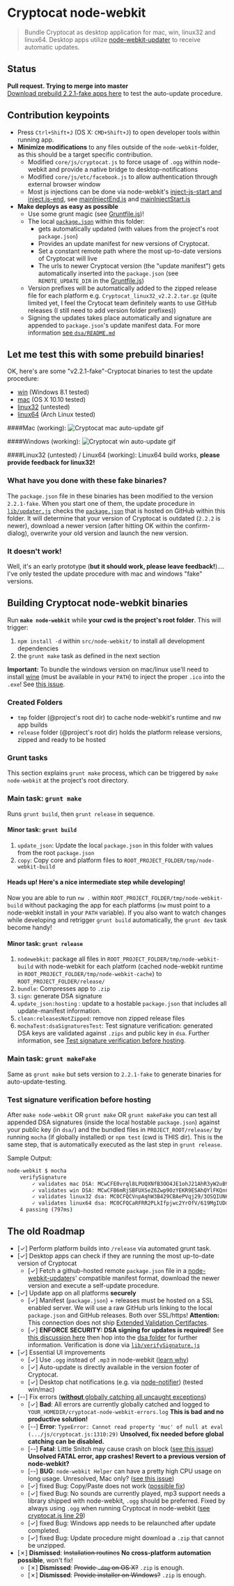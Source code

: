 # Cryptocat node-webkit
> Bundle Cryptocat as desktop application for mac, win, linux32 and linux64.
> Desktop apps utilize [node-webkit-updater](https://github.com/edjafarov/node-webkit-updater) to receive automatic updates.

## Status
**Pull request. Trying to merge into master**  
[Download prebuild 2.2.1-fake apps here](#let-me-test-this-with-some-prebuild-binaries) to test the auto-update procedure.

## Contribution keypoints
- Press `Ctrl+Shift+J` (OS X: `CMD+Shift+J`) to open developer tools within running app.
- **Minimize modifications** to any files outside of the `node-webkit`-folder, as this should be a target specific contribution.
	- Modified `core/js/cryptocat.js` to force usage of `.ogg` within node-webkit and provide a native bridge to desktop-notifications
	- Modified `core/js/etc/facebook.js` to allow authentication through external browser window
	- Most js injections can be done via node-webkit's [inject-js-start and inject.js-end](https://github.com/rogerwang/node-webkit/wiki/Manifest-format#inject-js-start--inject-js-end), see [mainInjectEnd.js](mainInjectEnd.js) and [mainInjectStart.js](mainInjectStart.js)
- **Make deploys as easy as possible**
	- Use some grunt magic (see [Gruntfile.js](Gruntfile.js))!
	- The local [`package.json`](package.json) within this folder:
		- gets automatically updated (with values from the project's root `package.json`)
		- Provides an update manifest for new versions of Cryptocat.
		- Set a constant remote path where the most up-to-date versions of Cryptocat will live
		- The urls to newer Cryptocat version (the "update manifest") gets automatically inserted into the `package.json` (see `REMOTE_UPDATE_DIR` in the [Gruntfile.js](Gruntfile.js))
	- Version prefixes will be automatically added to the zipped release file for each platform e.g. `Cryptocat_linux32_v2.2.2.tar.gz` (quite limited yet, I feel the Crytocat team definitely wants to use GitHub releases (I still need to add version folder prefixes))
	- Signing the updates takes place automatically and signature are appended to `package.json`'s update manifest data. For more information [see `dsa/README.md`](dsa/README.md)

## Let me **test** this with some prebuild binaries!
OK, here's are some "v2.2.1-fake"-Cryptocat binaries to test the update procedure:
- [win](https://dl.dropboxusercontent.com/u/2624630/cryptocat_nw_update_test/Cryptocat_win_v2.2.1-fake.zip) (Windows 8.1 tested)
- [mac](https://dl.dropboxusercontent.com/u/2624630/cryptocat_nw_update_test/Cryptocat_mac_v2.2.1-fake.zip) (OS X 10.10 tested)
- [linux32](https://dl.dropboxusercontent.com/u/2624630/cryptocat_nw_update_test/Cryptocat_linux32_v2.2.1-fake.tar.gz) (untested)
- [linux64](https://dl.dropboxusercontent.com/u/2624630/cryptocat_nw_update_test/Cryptocat_linux64_v2.2.1-fake.tar.gz) (Arch Linux tested)

####Mac (working): 
![Cryptocat mac auto-update gif](http://i.giphy.com/3rgXBFpaJeJrhPltkc.gif)

####Windows (working): 
![Cryptocat win auto-update gif](http://i.giphy.com/yoJC2rfqFbOMnvwRpe.gif)

####Linux32 (untested) / Linux64 (working): 
Linux64 build works, **please provide feedback for linux32!**

### What have you done with these fake binaries?
The `package.json` file in these binaries has been modified to the version `2.2.1-fake`. When you start one of them, the update procedure in [`lib/updater.js`](lib/updater.js) checks the [`package.json`](package.json) that is hosted on GitHub within this folder. It will determine that your version of Cryptocat is outdated (`2.2.2` is newer), download a newer version (after hitting OK within the confirm-dialog), overwrite your old version and launch the new version.

### It doesn't work!
Well, it's an early prototype (**but it should work, please leave feedback!**)....  
I've only tested the update procedure with mac and windows "fake" versions.

## Building Cryptocat node-webkit binaries
Run **`make node-webkit`** while **your cwd is the project's root folder**. This will trigger: 
1. `npm install -d` within `src/node-webkit/` to install all development dependencies
2. the `grunt make` task as defined in the next section

**Important:** To bundle the windows version on mac/linux use'll need to install [wine](https://www.winehq.org/) (must be available in your `PATH`) to inject the proper `.ico` into the `.exe`! See [this issue](https://github.com/mllrsohn/node-webkit-builder/issues/19).

### Created Folders
- `tmp` folder (@project's root dir) to cache node-webkit's runtime and nw app builds
- `release` folder (@project's root dir) holds the platform release versions, zipped and ready to be hosted

### Grunt tasks
This section explains `grunt make` process, which can be triggered by `make node-webkit` at the project's root directory.

### Main task: `grunt make`
Runs `grunt build`, then `grunt release` in sequence.

#### Minor task: `grunt build`
1. `update_json`: Update the local `package.json` in this folder with values from the root `package.json`
2. `copy`: Copy core and platform files to `ROOT_PROJECT_FOLDER/tmp/node-webkit-build`

#### Heads up! Here's a nice intermediate step while developing!
Now you are able to run `nw .` within `ROOT_PROJECT_FOLDER/tmp/node-webkit-build` without packaging the app for each platforms (`nw` must point to a node-webkit install in your `PATH` variable). If you also want to watch changes while developing and retrigger `grunt build` automatically, the `grunt dev` task become handy!

#### Minor task: `grunt release`
1. `nodewebkit`: package all files in `ROOT_PROJECT_FOLDER/tmp/node-webkit-build` with node-webkit for each platform (cached node-webkit runtime in `ROOT_PROJECT_FOLDER/tmp/node-webkit-cache`) to `ROOT_PROJECT_FOLDER/release/`
2. `bundle`: Compresses app to `.zip`
3. `sign`: generate DSA signature
4. `update_json:hosting` : update to a hostable `package.json` that includes all update-manifest information.
5. `clean:releasesNotZipped`: remove non zipped release files
6. `mochaTest:dsaSignaturesTest`: Test signature verification: generated DSA keys are validated against `.zips` and public key in `dsa`. Further information, see [Test signature verification before hosting](#test-signature-verification-before-hosting).

### Main task: `grunt makeFake`
Same as `grunt make` but sets version to `2.2.1-fake` to generate binaries for auto-update-testing.

### Test signature verification before hosting
After `make node-webkit` OR `grunt make` OR `grunt makeFake` you can test all appended DSA signatures (inside the local hostable `package.json`) against your public key (in `dsa/`) and the bundled files in `PROJECT_ROOT/release/` by running `mocha` (if globally installed) or `npm test` (cwd is THIS dir). This is the same step, that is automatically executed as the last step in `grunt release`.

Sample Output:
```bash
node-webkit $ mocha
	verifySignature
		✓ validates mac DSA: MCwCFE0vrql8LPUQXNfB3OO4JE1ohJ21AhR3yW2uB96jgR16mkEVcaUV3/exlw== (206ms)
		✓ validates win DSA: MCwCFB6mRjSBFUXSeZ6Zwp9OzYEKR9ESAhQYlFKQnCPy55kdBbWgY80utz8asw== (159ms)
		✓ validates linux32 dsa: MC0CFQCVnpAqhW3B429CBAePVqj29/3OSQIUN6ADe3d48dLvbCz8Aneje5JxPu0= (237ms)
		✓ validates linux64 dsa: MC0CFQCaRFRR2PLkIfpjwc2YrOfV/619MgIUDm06HtjM1n2HREDiTx9Ae0bvONc= (188ms)
	4 passing (797ms)
```

## The old Roadmap
* [✓] Perform platform builds into `/release` via automated grunt task.
* [✓] Desktop apps can check if they are running the most up-to-date version of Cryptocat
	* [✓] Fetch a github-hosted remote `package.json` file in a [node-webkit-updater](https://github.com/edjafarov/node-webkit-updater)s' compatible manifest format, download the newer version and execute a self-update procedure.
* [✓] Update app on all platforms **securely**
	- [✓] Manifest (`package.json`) + releases must be hosted on a SSL enabled server. We will use a raw GitHub urls linking to the local `package.json` and GitHub releases. Both over SSL/https! **Attention:** This connection does not ship [Extended Validation Certifactes](http://en.wikipedia.org/wiki/Extended_Validation_Certificate).
	- [✓] **ENFORCE SECURITY: DSA signing for updates is required!** See [this discussion here](https://github.com/edjafarov/node-webkit-updater/issues/56) then hop into the [dsa folder](dsa/) for further information. Verification is done via [`lib/verifySignature.js`](lib/verifySignature.js)
* [✓] Essential UI improvements
	- [✓] Use `.ogg` instead of `.mp3` in node-webkit ([learn why](https://github.com/rogerwang/node-webkit/wiki/Using-MP3-%26-MP4-%28H.264%29-using-the--video--%26--audio--tags.))
	- [✓] Auto-update is directly available in the version footer of Cryptocat.
	- [✓] Desktop chat notifications (e.g. via [node-notifier](https://github.com/mikaelbr/node-notifier)) (tested win/mac)
* [--] Fix errors ([**without** globally catching all uncaught exceptions](https://github.com/rogerwang/node-webkit/issues/1699))
	- [✓] **Bad**: All errors are currently globally catched and logged to `YOUR_HOMEDIR/cryptocat-node-webkit-errors.log` **This is bad and no productive solution!**
	- [--] **Error**: `TypeError: Cannot read property 'muc' of null at eval (.../js/cryptocat.js:1310:29)` **Unsolved, fix needed before global catching can be disabled.**
	- [--] **Fatal**: Little Snitch may cause crash on block ([see this issue](https://github.com/rogerwang/node-webkit/issues/2585)) **Unsolved FATAL error, app crashes! Revert to a previous version of node-webkit?**
	- [--] **BUG**: `node-webkit Helper` can have a pretty high CPU usage on long usage. Unresolved, Mac only? ([see this issue](https://github.com/LightTable/LightTable/issues/1088))
	- [✓] fixed Bug: Copy/Paste does not work ([possible fix](https://github.com/rogerwang/node-webkit/issues/1955))
	- [✓] fixed Bug: No sounds are currently played, mp3 support needs a library shipped with node-webkit, `.ogg` should be preferred. Fixed by always using `.ogg` when running Cryptocat in node-webkit ([see cryptocat.js line 29](https://github.com/majodev/cryptocat/blob/master/src/core/js/cryptocat.js#L29))
	- [✓] fixed Bug: Windows app needs to be relaunched after update completed.
	- [✓] fixed Bug: Update procedure might download a `.zip` that cannot be unzipped.
* [✗] **Dismissed**: ~~Installation routines~~ **No cross-platform automation possible**, won't fix!
	- [✗] **Dismissed**: ~~Provide `.dmg` on OS X?~~ `.zip` is enough. 
	- [✗] **Dismissed**: ~~Provide installer on Windows?~~ `.zip` is enough.
